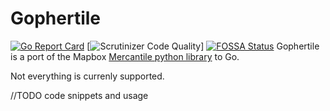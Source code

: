 # Gophertile

[![Go Report Card](https://goreportcard.com/badge/github.com/ruptivespatial/gophertile)](https://goreportcard.com/report/github.com/ruptivespatial/gophertile) 
[![Scrutinizer Code Quality](https://scrutinizer-ci.com/g/ruptivespatial/gophertile/badges/quality-score.png?b=master)] [![FOSSA Status](https://app.fossa.com/api/projects/git%2Bgithub.com%2Fruptivespatial%2Fgophertile.svg?type=large)](https://app.fossa.com/projects/git%2Bgithub.com%2Fruptivespatial%2Fgophertile?ref=badge_large)
Gophertile is a port of the Mapbox [Mercantile python library](https://github.com/mapbox/mercantile) to Go.

Not everything is currenly supported. 

//TODO code snippets and usage 
